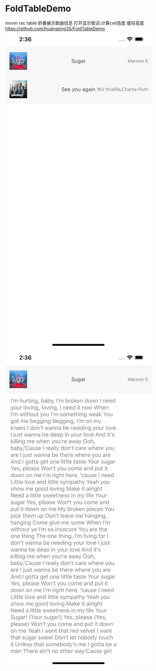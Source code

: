 # FoldTableDemo
mvvm  rac table 折叠展示歌曲信息 打开显示歌词
计算cell高度 缓存高度
https://github.com/huangping35/FoldTableDemo
![image](https://github.com/huangping35/FoldTableDemo/blob/master/FoldTableDemo/FoldTableDemo/截图/Simulator%20Screen%20Shot%20-%20iPhone%20Xs%20Max%20-%202018-11-29%20at%2014.36.14.png)
![image](https://github.com/huangping35/FoldTableDemo/blob/master/FoldTableDemo/FoldTableDemo/截图/Simulator%20Screen%20Shot%20-%20iPhone%20Xs%20Max%20-%202018-11-29%20at%2014.36.18.png)
